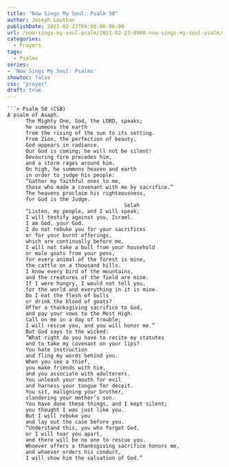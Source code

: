 ```yaml
---
title: "Now Sings My Soul: Psalm 50"
author: Joseph Louthan
publishDate: 2021-02-23T09:00:00-06:00
url: /now-sings-my-soul-psalm/2021-02-23-0900-now-sings-my-soul-psalm/
categories:
  - Prayers
tags:
  - Psalms
series:
- 'Now Sings My Soul: Psalms'
showtoc: false
css: "prayer"
draft: true
---
```

<div style="font-variant: small-caps;">

</div>

```text
```> Psalm 50 (CSB)
A psalm of Asaph.
      The Mighty One, God, the LORD, speaks; 
      he summons the earth 
      from the rising of the sun to its setting. 
      From Zion, the perfection of beauty, 
      God appears in radiance. 
      Our God is coming; he will not be silent! 
      Devouring fire precedes him, 
      and a storm rages around him. 
      On high, he summons heaven and earth 
      in order to judge his people: 
      “Gather my faithful ones to me, 
      those who made a covenant with me by sacrifice.” 
      The heavens proclaim his righteousness, 
      for God is the Judge. 
                                      Selah
      “Listen, my people, and I will speak; 
      I will testify against you, Israel. 
      I am God, your God. 
      I do not rebuke you for your sacrifices 
      or for your burnt offerings, 
      which are continually before me. 
      I will not take a bull from your household 
      or male goats from your pens, 
      for every animal of the forest is mine, 
      the cattle on a thousand hills. 
      I know every bird of the mountains, 
      and the creatures of the field are mine. 
      If I were hungry, I would not tell you, 
      for the world and everything in it is mine. 
      Do I eat the flesh of bulls 
      or drink the blood of goats? 
      Offer a thanksgiving sacrifice to God, 
      and pay your vows to the Most High. 
      Call on me in a day of trouble; 
      I will rescue you, and you will honor me.”
      But God says to the wicked: 
      “What right do you have to recite my statutes 
      and to take my covenant on your lips? 
      You hate instruction 
      and fling my words behind you. 
      When you see a thief, 
      you make friends with him, 
      and you associate with adulterers. 
      You unleash your mouth for evil 
      and harness your tongue for deceit. 
      You sit, maligning your brother, 
      slandering your mother’s son. 
      You have done these things, and I kept silent; 
      you thought I was just like you. 
      But I will rebuke you 
      and lay out the case before you.
      “Understand this, you who forget God, 
      or I will tear you apart, 
      and there will be no one to rescue you. 
      Whoever offers a thanksgiving sacrifice honors me, 
      and whoever orders his conduct, 
      I will show him the salvation of God.”
